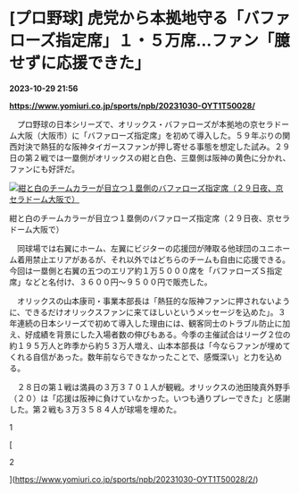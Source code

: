 # [プロ野球] 虎党から本拠地守る「バファローズ指定席」１・５万席…ファン「臆せずに応援できた」

**2023-10-29 21:56**

**https://www.yomiuri.co.jp/sports/npb/20231030-OYT1T50028/**

　プロ野球の日本シリーズで、オリックス・バファローズが本拠地の京セラドーム大阪（大阪市）に「バファローズ指定席」を初めて導入した。５９年ぶりの関西対決で熱狂的な阪神タイガースファンが押し寄せる事態を想定した試み。２９日の第２戦では一塁側がオリックスの紺と白色、三塁側は阪神の黄色に分かれ、ファンにも好評だ。

[![紺と白のチームカラーが目立つ１塁側のバファローズ指定席（２９日夜、京セラドーム大阪で）](https://www.yomiuri.co.jp/media/2023/10/20231030-OYT1I50013-1.jpg)](https://www.yomiuri.co.jp/pluralphoto/20231030-OYT1I50013/)

紺と白のチームカラーが目立つ１塁側のバファローズ指定席（２９日夜、京セラドーム大阪で）

　同球場では右翼にホーム、左翼にビジターの応援団が陣取る他球団のユニホーム着用禁止エリアがあるが、それ以外ではどちらのチームも自由に応援できる。今回は一塁側と右翼の五つのエリア約１万５０００席を「バファローズＳ指定席」などと名付け、３６００円～９５００円で販売した。

　オリックスの山本康司・事業本部長は「熱狂的な阪神ファンに押されないように、できるだけオリックスファンに来てほしいというメッセージを込めた」。３年連続の日本シリーズで初めて導入した理由には、観客同士のトラブル防止に加え、好成績を背景にした入場者数の伸びもある。今季の主催試合はリーグ２位の約１９５万人と昨季から約５３万人増え、山本本部長は「今ならファンが埋めてくれる自信があった。数年前ならできなかったことで、感慨深い」と力を込める。

　２８日の第１戦は満員の３万３７０１人が観戦。オリックスの池田陵真外野手（２０）は「応援は阪神に負けていなかった。いつも通りプレーできた」と感謝した。第２戦も３万３５８４人が球場を埋めた。

1

[

2

](https://www.yomiuri.co.jp/sports/npb/20231030-OYT1T50028/2/)